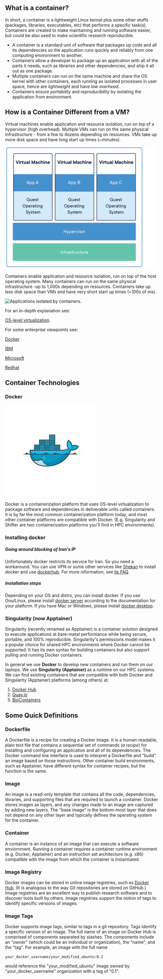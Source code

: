 ## What is a container?

In short, a container is a lightweight Linux kernel plus some other stuffs (packages, libraries, executables, etc) that performs a specific task(s). Containers are created to make maintaining and running software easier, but could be also used to make scientific research reproducible.

-   A container is a standard unit of software that packages up code and
    all its dependencies so the application runs quickly and reliably
    from one computing environment to another.
-   Containers allow a developer to package up an application with all
    of the parts it needs, such as libraries and other dependencies, and
    ship it all out as one package.
-   Multiple containers can run on the same machine and share the OS
    kernel with other containers, each running as isolated processes in
    user space, hence are *lightweight* and have *low overhead*.
-   Containers ensure *portability* and *reproducibility* by isolating
    the application from environment.

How is a Container Different from a VM?
---------------------------------------

Virtual machines enable application and resource isolation, run on top
of a hypervisor (high overhead). Multiple VMs can run on the same
physical infrastructure - from a few to dozens depending on resources.
VMs take up more disk space and have long start up times (\~minutes).

![Applications isolated by VMs.](images/arch_vm.png)

Containers enable application and resource isolation, run on top of the
host operating system. Many containers can run on the same physical
infrastructure -up to 1,000s depending on resources. Containers take up
less disk space than VMs and have very short start up times (\~100s of
ms).

![Applications isolated by
containers.](images/arch_container.png)

For an in-depth explanation see: 

[OS-level virtualization](https://en.wikipedia.org/wiki/OS-level_virtualization).

For some enterprise viewpoints see:

[Docker](https://www.docker.com/resources/what-container/)

[IBM](https://www.ibm.com/cloud/blog/containers-vs-vms)

[Microsoft](https://azure.microsoft.com/en-us/overview/what-is-a-container/)

[Redhat](https://www.redhat.com/en/topics/containers)


Container Technologies
----------------------

### Docker

![](images/docker_logo.jpg)

Docker is a containerization platform that uses OS-level virtualization
to package software and dependencies in deliverable units called
containers. It is by far the most common containerization platform
today, and most other container platforms are compatible with Docker.
(E.g. Singularity and Shifter are two containerization platforms you\'ll
find in HPC environments).

### Installing docker

##### Going around blocking of Iran's IP

Unfortunately docker restricts its service for Iran. So you need a workaround. You can use VPN or some other services like [Shekan](https://shecan.ir/) to install docker and use [dockerhub](https://hub.docker.com/). For more information, see [its FAQ](https://shecan.ir/faq/).

##### Installation steps

Depending on your OS and distro, you can install docker. If you use Gnu/Linux, please install [docker server](https://docs.docker.com/engine/install/) according to the documentation for your platform. If you have Mac or Windows, please install [docker desktop](https://docs.docker.com/get-docker/).

### Singularity (now Apptainer)

Singularity (recently renamed as Apptainer) is a container solution
designed to execute applications at bare-metal performance while being
secure, portable, and 100% reproducible. Singularity\'s permissions
model makes it a popular choice for shared HPC environments where Docker
cannot be supported. It has its own syntax for building containers but
also support pulling and running Docker containers.

In general we use **Docker** to develop new containers and run them on
our laptops. We use **Singularity (Apptainer)** as a runtime on our HPC
systems. We can find existing containers that are compatible with both
Docker and Singularity (Apptainer) platforms (among others) at:

1.  [Docker Hub](https://hub.docker.com/)
2.  [Quay.io](https://quay.io/)
3.  [BioContainers](https://biocontainers.pro/#/)

Some Quick Definitions
----------------------

### Dockerfile

A Dockerfile is a recipe for creating a Docker image. It is a
human-readable, plain text file that contains a sequential set of
commands (*a recipe*) for installing and configuring an application and
all of its dependencies. The Docker command line interface is used to
interpret a Dockerfile and \"build\" an image based on those
instructions. Other container build environments, such as Apptainer,
have different syntax for container recipes, but the function is the
same.

### Image

An image is a read-only template that contains all the code,
dependencies, libraries, and supporting files that are required to
launch a container. Docker stores images as layers, and any changes made
to an image are captured by adding new layers. The \"base image\" is the
bottom-most layer that does not depend on any other layer and typically
defines the operating system for the container.

### Container

A container is an instance of an image that can execute a software
enviornment. Running a container requires a container runtime
environment (e.g. Docker, Apptainer) and an instruction set architecture
(e.g. x86) compatible with the image from which the container is
instantiated.

### Image Registry

Docker images can be stored in online image registries, such as [Docker
Hub](https://hub.docker.com/). (It is analogous to the way Git
repositories are stored on GitHub.) Image registries are an excellent
way to publish research software and to discover tools built by others.
Image registries support the notion of tags to identify specific
versions of images.

### Image Tags

Docker supports image tags, similar to tags in a git repository. Tags
identify a specific version of an image. The full name of an image on
Docker Hub is comprised of components separated by slashes. The
components include an \"owner\" (which could be an individual or
organization), the \"name\", and the \"tag\". For example, an image with
the full name

``` {.text}
your_docker_username/your_modified_ubuntu:0.1
```

would reference the \"your_modified_ubuntu\" image owned by \"your_docker_username\"
organization with a tag of \"0.1\".
